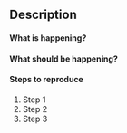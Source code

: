 ## Description

#### What is happening?

#### What should be happening?

#### Steps to reproduce

1. Step 1
2. Step 2
3. Step 3
